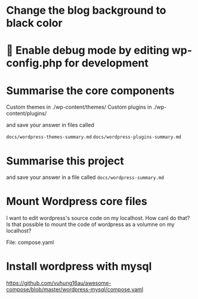 # Change the blog background to black color 

# 🐛 Enable debug mode by editing wp-config.php for development


# Summarise the core components 

Custom themes in ./wp-content/themes/
Custom plugins in ./wp-content/plugins/

and save your answer in files called 

`docs/wordpress-themes-summary.md`
`docs/wordpress-plugins-summary.md`

# Summarise this project 

and save your answer in a file called `docs/wordpress-summary.md`

# Mount Wordpress core files 

I want to edit wordpress's source code on my localhost. 
How canI do that?
Is that possible to mount the code of wordpress as a volumne on my localhost? 

File: compose.yaml

# Install wordpress with mysql

https://github.com/vuhung16au/awesome-compose/blob/master/wordpress-mysql/compose.yaml